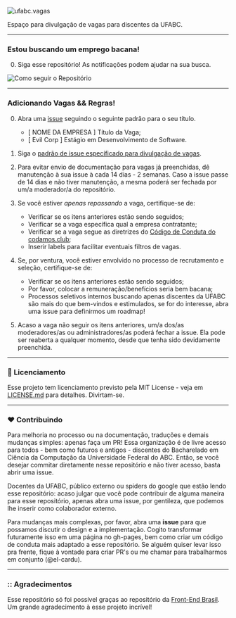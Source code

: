 ![ufabc.vagas](https://i.imgur.com/nDJekuZ.png)

Espaço para divulgação de vagas para discentes da UFABC.

---

### Estou buscando um emprego bacana!

0. Siga esse repositório! As notificações podem ajudar na sua busca.

![Como seguir o Repositório](https://help.github.com/assets/images/help/notifications/watcher_picker.gif)

---

### Adicionando Vagas && Regras!

0. Abra uma [issue](https://github.com/ufabc-students-bcc/awesome-vagas-ufabc/issues) seguindo o seguinte padrão para o seu título.
	- [ NOME DA EMPRESA ] Título da Vaga;
	- [ Evil Corp ] Estágio em Desenvolvimento de Software.

1. Siga o [padrão de issue específicado para divulgação de vagas](https://github.com/ufabc-students-bcc/awesome-vagas-ufabc/blob/master/.github/issue_template.md).

2. Para evitar envio de documentação para vagas já preenchidas, dê manutenção à sua issue à cada 14 dias - 2 semanas. Caso a issue passe de 14 dias e não tiver manutenção, a mesma poderá ser fechada por um/a moderador/a do repositório. 

2. Se você estiver *apenas repassando* a vaga, certifique-se de:
	- Verificar se os itens anteriores estão sendo seguidos;
	- Verificar se a vaga específica qual a empresa contratante;
	- Verificar se a vaga segue as diretrizes do [Código de Conduta do codamos.club](https://www.codamos.club/codigo-de-conduta);
	- Inserir labels para facilitar eventuais filtros de vagas.

3. Se, por ventura, você estiver envolvido no processo de recrutamento e seleção, certifique-se de:
	- Verificar se os itens anteriores estão sendo seguidos;
	- Por favor, colocar a remuneração/benefícios seria bem bacana;
	- Processos seletivos internos buscando apenas discentes da UFABC são mais do que bem-vindos e estimulados, se for do interesse, abra uma issue para definirmos um roadmap!

4. Acaso a vaga não seguir os itens anteriores, um/a dos/as moderadores/as ou administradores/as poderá fechar a issue. Ela pode ser reaberta a qualquer momento, desde que tenha sido devidamente preenchida.

---

### :page_facing_up: Licenciamento

Esse projeto tem licenciamento previsto pela MIT License - veja em [LICENSE.md](https://github.com/ufabc-students-bcc/awesome-vagas-ufabc/blob/master/LICENSE) para detalhes. Divirtam-se. 

---

### :hearts: Contribuindo

Para melhoria no processo ou na documentação, traduções e demais mudanças simples: apenas faça um PR! Essa organização é de livre acesso para todos - bem como futuros e antigos - discentes do Bacharelado em Ciência da Computação da Universidade Federal do ABC. Então, se você desejar commitar diretamente nesse repositório e não tiver acesso, basta abrir uma issue. 

Docentes da UFABC, público externo ou spiders do google que estão lendo esse repositório: acaso julgar que você pode contribuir de alguma maneira para esse repositório, apenas abra uma issue, por gentileza, que podemos lhe inserir como colaborador externo. 

Para mudanças mais complexas, por favor, abra uma **issue** para que possamos discutir o design e a implementação. Cogito transformar futuramente isso em uma página no gh-pages, bem como criar um código de conduta mais adaptado a esse repositório. Se alguém quiser levar isso pra frente, fique à vontade para criar PR's ou me chamar para trabalharmos em conjunto (@el-cardu).

---

### :: Agradecimentos

Esse repositório só foi possível graças ao repositório da [Front-End Brasil](https://github.com/frontendbr/vagas). Um grande agradecimento à esse projeto incrível!